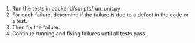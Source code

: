 1. Run the tests in backend/scripts/run_unit.py
2. For each failure, determine if the failure is due to a defect in the code or a test.
3. Then fix the failure.
4. Continue running and fixing failures until all tests pass.

